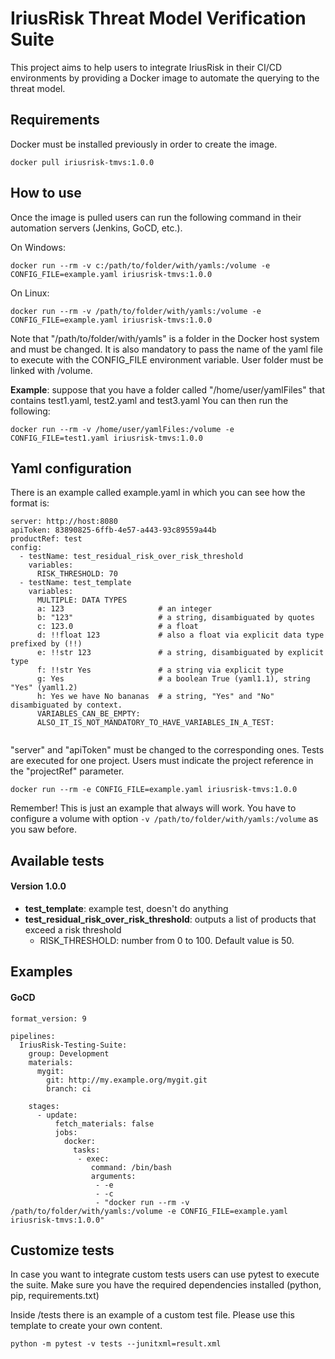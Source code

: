 # IriusRisk Threat Model Verification Suite

This project aims to help users to integrate IriusRisk in their CI/CD environments by providing a Docker image to automate the querying to the threat model.

## Requirements

Docker must be installed previously in order to create the image.
```
docker pull iriusrisk-tmvs:1.0.0
```

## How to use

Once the image is pulled users can run the following command in their automation servers (Jenkins, GoCD, etc.).

On Windows:
```
docker run --rm -v c:/path/to/folder/with/yamls:/volume -e CONFIG_FILE=example.yaml iriusrisk-tmvs:1.0.0
```
On Linux:
```
docker run --rm -v /path/to/folder/with/yamls:/volume -e CONFIG_FILE=example.yaml iriusrisk-tmvs:1.0.0
```

Note that "/path/to/folder/with/yamls" is a folder in the Docker host system and must be changed.
It is also mandatory to pass the name of the yaml file to execute with the CONFIG_FILE environment variable.
User folder must be linked with /volume.

__Example__: suppose that you have a folder called "/home/user/yamlFiles" that contains test1.yaml, test2.yaml and test3.yaml
You can then run the following:
```
docker run --rm -v /home/user/yamlFiles:/volume -e CONFIG_FILE=test1.yaml iriusrisk-tmvs:1.0.0
```



## Yaml configuration

There is an example called example.yaml in which you can see how the format is:

```
server: http://host:8080
apiToken: 83890825-6ffb-4e57-a443-93c89559a44b
productRef: test
config:
  - testName: test_residual_risk_over_risk_threshold
    variables:
      RISK_THRESHOLD: 70
  - testName: test_template
    variables:
      MULTIPLE: DATA TYPES
      a: 123                     # an integer
      b: "123"                   # a string, disambiguated by quotes
      c: 123.0                   # a float
      d: !!float 123             # also a float via explicit data type prefixed by (!!)
      e: !!str 123               # a string, disambiguated by explicit type
      f: !!str Yes               # a string via explicit type
      g: Yes                     # a boolean True (yaml1.1), string "Yes" (yaml1.2)
      h: Yes we have No bananas  # a string, "Yes" and "No" disambiguated by context.
      VARIABLES_CAN_BE_EMPTY:
      ALSO_IT_IS_NOT_MANDATORY_TO_HAVE_VARIABLES_IN_A_TEST:
  
```

"server" and "apiToken" must be changed to the corresponding ones.
Tests are executed for one project. Users must indicate the project reference in the "projectRef" parameter.

```
docker run --rm -e CONFIG_FILE=example.yaml iriusrisk-tmvs:1.0.0
```
Remember! This is just an example that always will work. You have to configure a volume with option ```-v /path/to/folder/with/yamls:/volume``` as you saw before.

## Available tests
#### Version 1.0.0
* __test_template__: example test, doesn't do anything
* __test_residual_risk_over_risk_threshold__: outputs a list of products that exceed a risk threshold
  * RISK_THRESHOLD: number from 0 to 100. Default value is 50.
  
## Examples
#### GoCD
```
format_version: 9

pipelines:
  IriusRisk-Testing-Suite:
    group: Development
    materials:
      mygit: 
        git: http://my.example.org/mygit.git
        branch: ci

    stages:
      - update:
          fetch_materials: false
          jobs:
            docker:
              tasks:
               - exec:
                  command: /bin/bash
                  arguments:
                   - -e
                   - -c
                   - "docker run --rm -v /path/to/folder/with/yamls:/volume -e CONFIG_FILE=example.yaml iriusrisk-tmvs:1.0.0"
```


## Customize tests

In case you want to integrate custom tests users can use pytest to execute the suite.
Make sure you have the required dependencies installed (python, pip, requirements.txt)

Inside /tests there is an example of a custom test file. Please use this template to create your own content.

```
python -m pytest -v tests --junitxml=result.xml
```


